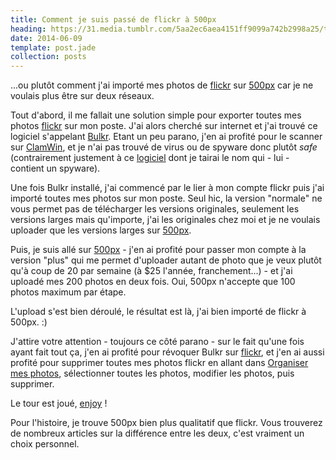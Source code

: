 ```yaml
---
title: Comment je suis passé de flickr à 500px
heading: https://31.media.tumblr.com/5aa2ec6aea4151ff9099a742b2998a25/tumblr_inline_mz8xrz2TTN1qbzli5.jpg
date: 2014-06-09
template: post.jade
collection: posts
---
```


...ou plutôt comment j'ai importé mes photos de [flickr](http://www.flickr.com/) sur [500px](http://500px.com) car je ne voulais plus être sur deux réseaux.

Tout d'abord, il me fallait une solution simple pour exporter toutes mes photos [flickr](http://www.flickr.com/) sur mon poste. J'ai alors cherché sur internet et j'ai trouvé ce logiciel s'appelant [Bulkr](http://clipyourphotos.com/bulkr). Etant un peu parano, j'en ai profité pour le scanner sur [ClamWin](http://fr.clamwin.com/), et je n'ai pas trouvé de virus ou de spyware donc plutôt _safe_ (contrairement justement à ce [logiciel](http://janten.com/downloadr/) dont je tairai le nom qui - lui - contient un spyware).

Une fois Bulkr installé, j'ai commencé par le lier à mon compte flickr puis j'ai importé toutes mes photos sur mon poste. Seul hic, la version "normale" ne vous permet pas de télécharger les versions originales, seulement les versions larges mais qu'importe, j'ai les originales chez moi et je ne voulais uploader que les versions larges sur [500px](http://500px.com).

Puis, je suis allé sur [500px](http://500px.com) - j'en ai profité pour passer mon compte à la version "plus" qui me permet d'uploader autant de photo que je veux plutôt qu'à coup de 20 par semaine (à $25 l'année, franchement...) - et j'ai uploadé mes 200 photos en deux fois. Oui, 500px n'accepte que 100 photos maximum par étape.

L'upload s'est bien déroulé, le résultat est là, j'ai bien importé de flickr à 500px. :)

J'attire votre attention - toujours ce côté parano - sur le fait qu'une fois ayant fait tout ça, j'en ai profité pour révoquer Bulkr sur [flickr](http://www.flickr.com/), et j'en ai aussi profité pour supprimer toutes mes photos flickr en allant dans [Organiser mes photos](http://www.flickr.com/photos/organize/), sélectionner toutes les photos, modifier les photos, puis supprimer.

Le tour est joué, [enjoy](http://500px.com/_kud) !

Pour l'histoire, je trouve 500px bien plus qualitatif que flickr. Vous trouverez de nombreux articles sur la différence entre les deux, c'est vraiment un choix personnel.
